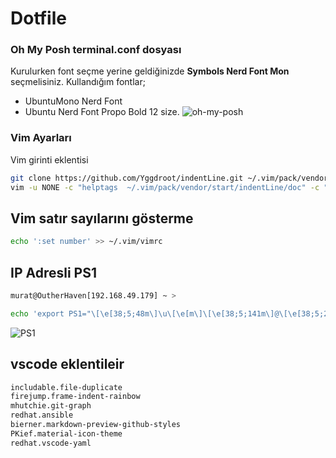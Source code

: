 # Dotfile
### Oh My Posh terminal.conf dosyası
Kurulurken font seçme yerine geldiğinizde **Symbols Nerd Font Mon** seçmelisiniz.
Kullandığım fontlar;
- UbuntuMono Nerd Font 
- Ubuntu Nerd Font Propo Bold 12 size.
![oh-my-posh](https://r.resimlink.com/fS9c_Rr68.png)

### Vim Ayarları
Vim girinti eklentisi
````bash
git clone https://github.com/Yggdroot/indentLine.git ~/.vim/pack/vendor/start/indentLine
vim -u NONE -c "helptags  ~/.vim/pack/vendor/start/indentLine/doc" -c "q"
````

## Vim satır sayılarını gösterme
````bash
echo ':set number' >> ~/.vim/vimrc
````


## IP Adresli PS1
````bash
murat@OutherHaven[192.168.49.179] ~ >
````
````bash
echo 'export PS1="\[\e[38;5;48m\]\u\[\e[m\]\[\e[38;5;141m\]@\[\e[38;5;206m\]\h\[\e[38;5;203m\][\$(hostname -I | awk '\''{print \$1}'\'')]\[\e[m\]\[\e[38;5;215m\] \w\[\e[38;5;141m\] > \[\e[m\]"' >> ~/.bashrc
````
![PS1](https://r.resimlink.com/sK2BH3kI1T.png)




## vscode eklentileir
```bash
includable.file-duplicate
firejump.frame-indent-rainbow
mhutchie.git-graph
redhat.ansible
bierner.markdown-preview-github-styles
PKief.material-icon-theme
redhat.vscode-yaml
```

